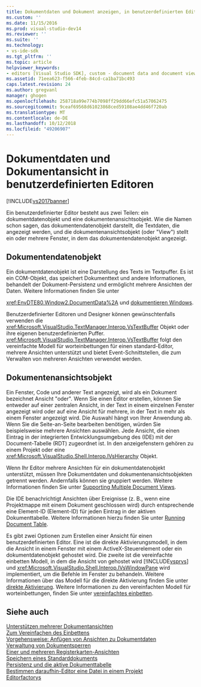 ```yaml
---
title: Dokumentdaten und Dokument anzeigen, in benutzerdefinierten Editoren | Microsoft-Dokumentation
ms.custom: ''
ms.date: 11/15/2016
ms.prod: visual-studio-dev14
ms.reviewer: ''
ms.suite: ''
ms.technology:
- vs-ide-sdk
ms.tgt_pltfrm: ''
ms.topic: article
helpviewer_keywords:
- editors [Visual Studio SDK], custom - document data and document view
ms.assetid: 71eea623-f566-4feb-84cd-ca1ba71bc493
caps.latest.revision: 24
ms.author: gregvanl
manager: ghogen
ms.openlocfilehash: 258718a99e774b7098ff29dd66efc51a57062475
ms.sourcegitcommit: 9ceaf69568d61023868ced59108ae4dd46f720ab
ms.translationtype: MT
ms.contentlocale: de-DE
ms.lasthandoff: 10/12/2018
ms.locfileid: "49206907"
---
```

# <a name="document-data-and-document-view-in-custom-editors"></a>Dokumentdaten und Dokumentansicht in benutzerdefinierten Editoren
[!INCLUDE[vs2017banner](../includes/vs2017banner.md)]

Ein benutzerdefinierter Editor besteht aus zwei Teilen: ein dokumentdatenobjekt und eine dokumentenansichtsobjekt. Wie die Namen schon sagen, das dokumentendatenobjekt darstellt, die Textdaten, die angezeigt werden, und die dokumentenansichtsobjekt (oder "View") stellt ein oder mehrere Fenster, in dem das dokumentendatenobjekt angezeigt.  
  
## <a name="document-data-object"></a>Dokumentendatenobjekt  
 Ein dokumentdatenobjekt ist eine Darstellung des Texts im Textpuffer. Es ist ein COM-Objekt, das speichert Dokumenttext und andere Informationen, behandelt der Dokument-Persistenz und ermöglicht mehrere Ansichten der Daten. Weitere Informationen finden Sie unter  
  
 <xref:EnvDTE80.Window2.DocumentData%2A> und [dokumentieren Windows](../extensibility/internals/document-windows.md).  
  
 Benutzerdefinierter Editoren und Designer können gewünschtenfalls verwenden die <xref:Microsoft.VisualStudio.TextManager.Interop.VsTextBuffer> Objekt oder ihre eigenen benutzerdefinierten Puffer. <xref:Microsoft.VisualStudio.TextManager.Interop.VsTextBuffer> folgt den vereinfachte Modell für worteinbettungen für einen standard-Editor, mehrere Ansichten unterstützt und bietet Event-Schnittstellen, die zum Verwalten von mehreren Ansichten verwendet werden.  
  
## <a name="document-view-object"></a>Dokumentenansichtsobjekt  
 Ein Fenster, Code und anderer Text angezeigt, wird als ein Dokument bezeichnet Ansicht "oder". Wenn Sie einen Editor erstellen, können Sie entweder auf einer zentralen Ansicht, in der Text in einem einzelnen Fenster angezeigt wird oder auf eine Ansicht für mehrere, in der Text in mehr als einem Fenster angezeigt wird. Die Auswahl hängt von Ihrer Anwendung ab. Wenn Sie die Seite-an-Seite bearbeiten benötigen, würden Sie beispielsweise mehrere Ansichten auswählen. Jede Ansicht, die einen Eintrag in der integrierten Entwicklungsumgebung des (IDE) mit der Document-Tabelle (RDT) zugeordnet ist. In den anzeigefenstern gehören zu einem Projekt oder eine <xref:Microsoft.VisualStudio.Shell.Interop.IVsHierarchy> Objekt.  
  
 Wenn Ihr Editor mehrere Ansichten für ein dokumentdatenobjekt unterstützt, müssen Ihre Dokumentdaten und dokumentenansichtsobjekten getrennt werden. Andernfalls können sie gruppiert werden. Weitere Informationen finden Sie unter [Supporting Multiple Document Views](../extensibility/supporting-multiple-document-views.md).  
  
 Die IDE benachrichtigt Ansichten über Ereignisse (z. B., wenn eine Projektmappe mit einem Dokument geschlossen wird) durch entsprechende eine Element-ID (Element-ID) für jeden Eintrag in der aktiven Dokumenttabelle. Weitere Informationen hierzu finden Sie unter [Running Document Table](../extensibility/internals/running-document-table.md).  
  
 Es gibt zwei Optionen zum Erstellen einer Ansicht für einen benutzerdefinierten Editor. Eine ist die direkte Aktivierungsmodell, in dem die Ansicht in einem Fenster mit einem ActiveX-Steuerelement oder ein dokumentdatenobjekt gehostet wird. Die zweite ist die vereinfachte einbetten Modell, in dem die Ansicht von gehostet wird [!INCLUDE[vsprvs](../includes/vsprvs-md.md)] und <xref:Microsoft.VisualStudio.Shell.Interop.IVsWindowPane> wird implementiert, um die Befehle im Fenster zu behandeln. Weitere Informationen über das Modell für die direkte Aktivierung finden Sie unter [direkte Aktivierung](../misc/in-place-activation.md). Weitere Informationen zu den vereinfachten Modell für worteinbettungen, finden Sie unter [vereinfachtes einbetten](../extensibility/simplified-embedding.md).  
  
## <a name="see-also"></a>Siehe auch  
 [Unterstützen mehrerer Dokumentansichten](../extensibility/supporting-multiple-document-views.md)   
 [Zum Vereinfachen des Einbettens](../extensibility/simplified-embedding.md)   
 [Vorgehensweise: Anfügen von Ansichten zu Dokumentdaten](../extensibility/how-to-attach-views-to-document-data.md)   
 [Verwaltung von Dokumentsperren](../extensibility/document-lock-holder-management.md)   
 [Einer und mehreren Registerkarten-Ansichten](../extensibility/single-and-multi-tab-views.md)   
 [Speichern eines Standarddokuments](../extensibility/internals/saving-a-standard-document.md)   
 [Persistenz und die aktive Dokumenttabelle](../extensibility/internals/persistence-and-the-running-document-table.md)   
 [Bestimmen daraufhin-Editor eine Datei in einem Projekt](../extensibility/internals/determining-which-editor-opens-a-file-in-a-project.md)   
 [Editorfactorys](../extensibility/editor-factories.md)

